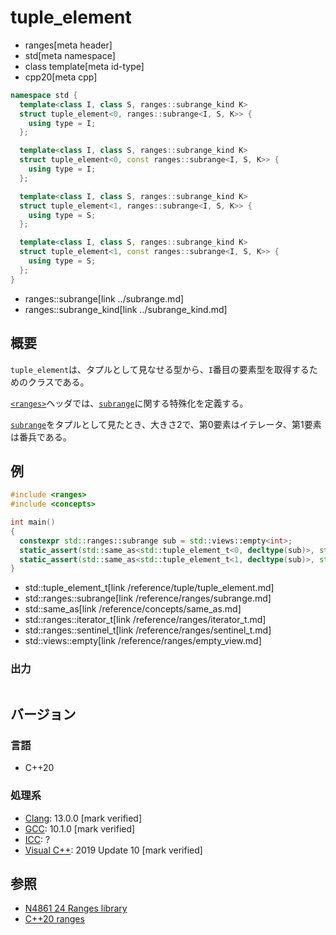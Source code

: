 # tuple_element
* ranges[meta header]
* std[meta namespace]
* class template[meta id-type]
* cpp20[meta cpp]

```cpp
namespace std {
  template<class I, class S, ranges::subrange_kind K>
  struct tuple_element<0, ranges::subrange<I, S, K>> {
    using type = I;
  };

  template<class I, class S, ranges::subrange_kind K>
  struct tuple_element<0, const ranges::subrange<I, S, K>> {
    using type = I;
  };

  template<class I, class S, ranges::subrange_kind K>
  struct tuple_element<1, ranges::subrange<I, S, K>> {
    using type = S;
  };

  template<class I, class S, ranges::subrange_kind K>
  struct tuple_element<1, const ranges::subrange<I, S, K>> {
    using type = S;
  };
}
```
* ranges::subrange[link ../subrange.md]
* ranges::subrange_kind[link ../subrange_kind.md]


## 概要
`tuple_element`は、タプルとして見なせる型から、`I`番目の要素型を取得するためのクラスである。

[`<ranges>`](/reference/ranges.md)ヘッダでは、[`subrange`](/reference/ranges/subrange.md)に関する特殊化を定義する。

[`subrange`](/reference/ranges/subrange.md)をタプルとして見たとき、大きさ2で、第0要素はイテレータ、第1要素は番兵である。

## 例
```cpp example
#include <ranges>
#include <concepts>

int main()
{
  constexpr std::ranges::subrange sub = std::views::empty<int>;
  static_assert(std::same_as<std::tuple_element_t<0, decltype(sub)>, std::ranges::iterator_t<decltype(sub)>>);
  static_assert(std::same_as<std::tuple_element_t<1, decltype(sub)>, std::ranges::sentinel_t<decltype(sub)>>);
}
```
* std::tuple_element_t[link /reference/tuple/tuple_element.md]
* std::ranges::subrange[link /reference/ranges/subrange.md]
* std::same_as[link /reference/concepts/same_as.md]
* std::ranges::iterator_t[link /reference/ranges/iterator_t.md]
* std::ranges::sentinel_t[link /reference/ranges/sentinel_t.md]
* std::views::empty[link /reference/ranges/empty_view.md]

### 出力
```
```

## バージョン
### 言語
- C++20

### 処理系
- [Clang](/implementation.md#clang): 13.0.0 [mark verified]
- [GCC](/implementation.md#gcc): 10.1.0 [mark verified]
- [ICC](/implementation.md#icc): ?
- [Visual C++](/implementation.md#visual_cpp): 2019 Update 10 [mark verified]

## 参照
- [N4861 24 Ranges library](https://timsong-cpp.github.io/cppwp/n4861/ranges)
- [C++20 ranges](https://techbookfest.org/product/5134506308665344)
